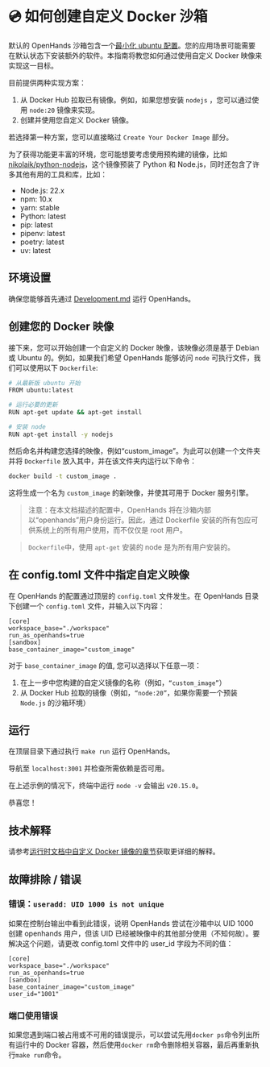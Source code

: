 # 💿 如何创建自定义 Docker 沙箱

默认的 OpenHands 沙箱包含一个[最小化 ubuntu 配置](https://github.com/All-Hands-AI/OpenHands/blob/main/containers/e2b-sandbox/Dockerfile)。您的应用场景可能需要在默认状态下安装额外的软件。本指南将教您如何通过使用自定义 Docker 映像来实现这一目标。

目前提供两种实现方案：
1. 从 Docker Hub 拉取已有镜像。例如，如果您想安装 `nodejs` ，您可以通过使用 `node:20` 镜像来实现。
2. 创建并使用您自定义 Docker 镜像。

若选择第一种方案，您可以直接略过 `Create Your Docker Image` 部分。

为了获得功能更丰富的环境，您可能想要考虑使用预构建的镜像，比如 [nikolaik/python-nodejs](https://hub.docker.com/r/nikolaik/python-nodejs)，这个镜像预装了 Python 和 Node.js，同时还包含了许多其他有用的工具和库，比如：

- Node.js: 22.x
- npm: 10.x
- yarn: stable
- Python: latest
- pip: latest
- pipenv: latest
- poetry: latest
- uv: latest

## 环境设置

确保您能够首先通过 [Development.md](https://github.com/All-Hands-AI/OpenHands/blob/main/Development.md) 运行 OpenHands。

## 创建您的 Docker 映像

接下来，您可以开始创建一个自定义的 Docker 映像，该映像必须是基于 Debian 或 Ubuntu 的。例如，如果我们希望 OpenHands 能够访问 `node` 可执行文件，我们可以使用以下 `Dockerfile`:

```bash
# 从最新版 ubuntu 开始
FROM ubuntu:latest

# 运行必要的更新
RUN apt-get update && apt-get install

# 安装 node
RUN apt-get install -y nodejs
```

然后命名并构建您选择的映像，例如“custom_image”。为此可以创建一个文件夹并将 `Dockerfile` 放入其中，并在该文件夹内运行以下命令：

```bash
docker build -t custom_image .
```

这将生成一个名为 ```custom_image``` 的新映像，并使其可用于 Docker 服务引擎。

> 注意：在本文档描述的配置中，OpenHands 将在沙箱内部以“openhands”用户身份运行。因此，通过 Dockerfile 安装的所有包应可供系统上的所有用户使用，而不仅仅是 root 用户。

> `Dockerfile`中，使用 `apt-get` 安装的 node 是为所有用户安装的。

## 在 config.toml 文件中指定自定义映像

在 OpenHands 的配置通过顶层的 `config.toml` 文件发生。在 OpenHands 目录下创建一个 ```config.toml``` 文件，并输入以下内容：

```
[core]
workspace_base="./workspace"
run_as_openhands=true
[sandbox]
base_container_image="custom_image"
```

对于 `base_container_image` 的值, 您可以选择以下任意一项：
1. 在上一步中您构建的自定义镜像的名称（例如，`“custom_image”`）
2. 从 Docker Hub 拉取的镜像（例如，`“node:20”`，如果你需要一个预装 `Node.js` 的沙箱环境）

## 运行

在顶层目录下通过执行 ```make run``` 运行 OpenHands。

导航至 ```localhost:3001``` 并检查所需依赖是否可用。

在上述示例的情况下，终端中运行 `node -v` 会输出 `v20.15.0`。

恭喜您！

## 技术解释

请参考[运行时文档中自定义 Docker 镜像的章节](https://docs.all-hands.dev/usage/architecture/runtime#advanced-how-openhands-builds-and-maintains-od-runtime-images)获取更详细的解释。

## 故障排除 / 错误

### 错误：```useradd: UID 1000 is not unique```

如果在控制台输出中看到此错误，说明 OpenHands 尝试在沙箱中以 UID 1000 创建 openhands 用户，但该 UID 已经被映像中的其他部分使用（不知何故）。要解决这个问题，请更改 config.toml 文件中的 user_id 字段为不同的值：

```
[core]
workspace_base="./workspace"
run_as_openhands=true
[sandbox]
base_container_image="custom_image"
user_id="1001"
```

### 端口使用错误

如果您遇到端口被占用或不可用的错误提示，可以尝试先用`docker ps`命令列出所有运行中的 Docker 容器，然后使用`docker rm`命令删除相关容器，最后再重新执行```make run```命令。
